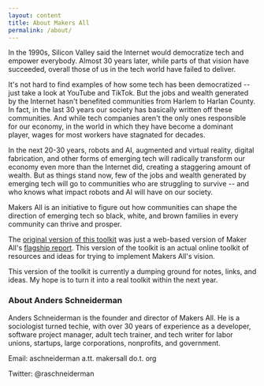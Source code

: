 ```yaml
---
layout: content
title: About Makers All
permalink: /about/
---
```


In the 1990s, Silicon Valley said the Internet would democratize tech and empower everybody. Almost 30 years later, while parts of that vision have succeeded, overall those of us in the tech world have failed to deliver.

It's not hard to find examples of how some tech has been democratized -- just take a look at YouTube and TikTok. But the jobs and wealth generated by the Internet hasn't benefited communities from Harlem to Harlan County. In fact, in the last 30 years our society has basically written off these communities. And while tech companies aren't the only ones responsible for our economy, in the world in which they have become a dominant player, wages for most workers have stagnated for decades.

In the next 20-30 years, robots and AI, augmented and virtual reality, digital fabrication, and other forms of emerging tech will radically transform our economy even more than the Internet did, creating a staggering amount of wealth. But as things stand now, few of the jobs and wealth generated by emerging tech will go to communities who are struggling to survive -- and who knows what impact robots and AI will have on our society.

Makers All is an initiative to figure out how communities can shape the direction of emerging tech so black, white, and brown families in every community can thrive and prosper.

The [original version of this toolkit](https://toolkit.makersall.org/) was just a web-based version of Maker All's [flagship report](https://makersall.org/assets/documents/Makers-All-Report.pdf).  This version of the toolkit is an actual online toolkit of resources and ideas for trying to implement Makers All's vision.

This version of the toolkit is currently a dumping ground for notes, links, and ideas. My hope is to turn it into a real toolkit within the next year.

### About Anders Schneiderman

Anders Schneiderman is the founder and director of Makers All. He is a sociologist turned techie, with over 30 years of experience as a developer, software project manager, adult tech trainer, and tech writer for labor unions, startups, large corporations, nonprofits, and government.

Email: aschneiderman a.tt. makersall do.t. org

Twitter: @raschneiderman
